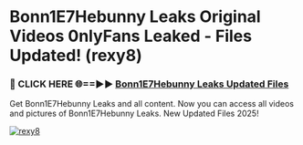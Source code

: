 # Bonn1E7Hebunny Leaks Original Videos 0nlyFans Leaked - Files Updated! (rexy8)

<h3>🔴 CLICK HERE 🌐==►► <a href="https://best4dudes.click/HH4t6V" rel="nofollow">Bonn1E7Hebunny Leaks Updated Files</a></h3>

Get Bonn1E7Hebunny Leaks and all content. Now you can access all videos and pictures of Bonn1E7Hebunny Leaks. New Updated Files 2025!

[![rexy8](https://github.com/user-attachments/assets/8c521d6e-e6e3-4a75-9320-d58ab9d79d5b)](https://best4dudes.click/HH4t6V)
